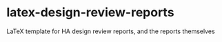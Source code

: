 # latex-design-review-reports
LaTeX template for HA design review reports, and the reports themselves
